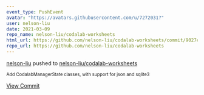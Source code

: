 ```yaml
---
event_type: PushEvent
avatar: "https://avatars.githubusercontent.com/u/7272031?"
user: nelson-liu
date: 2021-03-09
repo_name: nelson-liu/codalab-worksheets
html_url: https://github.com/nelson-liu/codalab-worksheets/commit/9027e4320af8a3b350459a9063008a5c4e1b3dcc
repo_url: https://github.com/nelson-liu/codalab-worksheets
---
```


<a href='https://github.com/nelson-liu' target='_blank'>nelson-liu</a> pushed to <a href='https://github.com/nelson-liu/codalab-worksheets' target='_blank'>nelson-liu/codalab-worksheets</a>

<small>Add CodalabManagerState classes, with support for json and sqlite3</small>

<a href='https://github.com/nelson-liu/codalab-worksheets/commit/9027e4320af8a3b350459a9063008a5c4e1b3dcc' target='_blank'>View Commit</a>
